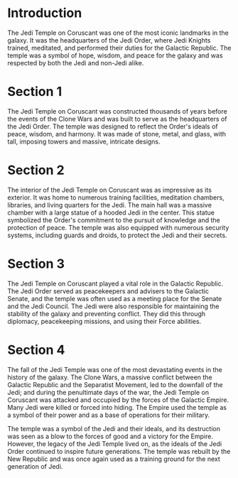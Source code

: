 # Introduction

The Jedi Temple on Coruscant was one of the most iconic landmarks in the galaxy.
It was the headquarters of the Jedi Order, where Jedi Knights trained, meditated, and performed their duties for the Galactic Republic.
The temple was a symbol of hope, wisdom, and peace for the galaxy and was respected by both the Jedi and non-Jedi alike.

# Section 1

The Jedi Temple on Coruscant was constructed thousands of years before the events of the Clone Wars and was built to serve as the headquarters of the Jedi Order.
The temple was designed to reflect the Order's ideals of peace, wisdom, and harmony.
It was made of stone, metal, and glass, with tall, imposing towers and massive, intricate designs.

# Section 2

The interior of the Jedi Temple on Coruscant was as impressive as its exterior.
It was home to numerous training facilities, meditation chambers, libraries, and living quarters for the Jedi.
The main hall was a massive chamber with a large statue of a hooded Jedi in the center.
This statue symbolized the Order's commitment to the pursuit of knowledge and the protection of peace.
The temple was also equipped with numerous security systems, including guards and droids, to protect the Jedi and their secrets.

# Section 3

The Jedi Temple on Coruscant played a vital role in the Galactic Republic.
The Jedi Order served as peacekeepers and advisers to the Galactic Senate, and the temple was often used as a meeting place for the Senate and the Jedi Council.
The Jedi were also responsible for maintaining the stability of the galaxy and preventing conflict.
They did this through diplomacy, peacekeeping missions, and using their Force abilities.

# Section 4

The fall of the Jedi Temple was one of the most devastating events in the history of the galaxy.
The Clone Wars, a massive conflict between the Galactic Republic and the Separatist Movement, led to the downfall of the Jedi; and during the penultimate days of the war, the Jedi Temple on Coruscant was attacked and occupied by the forces of the Galactic Empire.
Many Jedi were killed or forced into hiding.
The Empire used the temple as a symbol of their power and as a base of operations for their military.

The temple was a symbol of the Jedi and their ideals, and its destruction was seen as a blow to the forces of good and a victory for the Empire.
However, the legacy of the Jedi Temple lived on, as the ideals of the Jedi Order continued to inspire future generations.
The temple was rebuilt by the New Republic and was once again used as a training ground for the next generation of Jedi.
